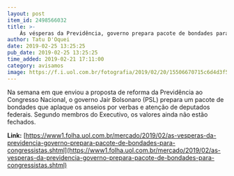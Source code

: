 ```yaml
---
layout: post
item_id: 2498566032
title: >-
    Às vésperas da Previdência, governo prepara pacote de bondades para congressistas
author: Tatu D'Oquei
date: 2019-02-25 13:25:25
pub_date: 2019-02-25 13:25:25
time_added: 2019-02-21 17:11:00
category: avisamos
image: https://f.i.uol.com.br/fotografia/2019/02/20/15506670715c6d4d3f5f489_1550667071_3x2_rt.jpg
---
```


Na semana em que enviou a proposta de reforma da Previdência ao Congresso Nacional, o governo Jair Bolsonaro (PSL) prepara um pacote de bondades que aplaque os anseios por verbas e atenção de deputados federais. Segundo membros do Executivo, os valores ainda não estão fechados.

**Link:** [https://www1.folha.uol.com.br/mercado/2019/02/as-vesperas-da-previdencia-governo-prepara-pacote-de-bondades-para-congressistas.shtml](https://www1.folha.uol.com.br/mercado/2019/02/as-vesperas-da-previdencia-governo-prepara-pacote-de-bondades-para-congressistas.shtml)

